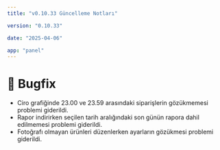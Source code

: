 ```yaml
---
title: "v0.10.33 Güncelleme Notları"

version: "0.10.33"

date: "2025-04-06"

app: "panel"
---
```

# 🐛 Bugfix
- Ciro grafiğinde 23.00 ve 23.59 arasındaki siparişlerin gözükmemesi problemi giderildi.
- Rapor indirirken seçilen tarih aralığındaki son günün rapora dahil edilmemesi problemi giderildi.
- Fotoğrafı olmayan ürünleri düzenlerken ayarların gözükmesi problemi giderildi.